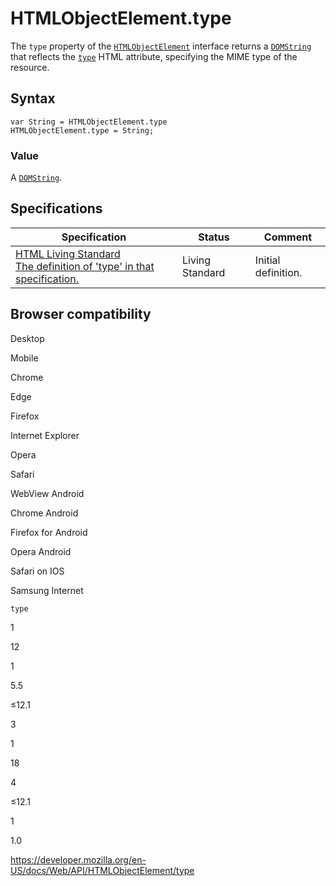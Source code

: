 # HTMLObjectElement.type

The `type` property of the [`HTMLObjectElement`](../htmlobjectelement) interface returns a [`DOMString`](../domstring) that reflects the [`type`](https://developer.mozilla.org/en-US/docs/Web/HTML/Element/object#attr-type) HTML attribute, specifying the MIME type of the resource.

## Syntax

    var String = HTMLObjectElement.type
    HTMLObjectElement.type = String;

### Value

A [`DOMString`](../domstring).

## Specifications

<table><thead><tr class="header"><th>Specification</th><th>Status</th><th>Comment</th></tr></thead><tbody><tr class="odd"><td><a href="https://html.spec.whatwg.org/multipage/#dom-object-type">HTML Living Standard<br />
<span class="small">The definition of 'type' in that specification.</span></a></td><td><span class="spec-living">Living Standard</span></td><td>Initial definition.</td></tr></tbody></table>

## Browser compatibility

Desktop

Mobile

Chrome

Edge

Firefox

Internet Explorer

Opera

Safari

WebView Android

Chrome Android

Firefox for Android

Opera Android

Safari on IOS

Samsung Internet

`type`

1

12

1

5.5

≤12.1

3

1

18

4

≤12.1

1

1.0

<a href="https://developer.mozilla.org/en-US/docs/Web/API/HTMLObjectElement/type" class="_attribution-link">https://developer.mozilla.org/en-US/docs/Web/API/HTMLObjectElement/type</a>
